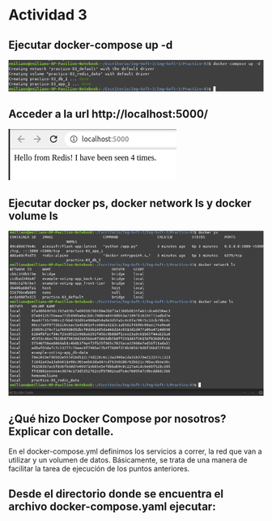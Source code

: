 # Actividad 3 


## Ejecutar docker-compose up -d


![captura6](https://github.com/EmiCussino/Ing-Soft-3/blob/2e1c02ddfaa54f964446f96b035aa14f4ef99d1a/Practico-03/images/captura6.png)

## Acceder a la url http://localhost:5000/


![captura7](https://github.com/EmiCussino/Ing-Soft-3/blob/2e1c02ddfaa54f964446f96b035aa14f4ef99d1a/Practico-03/images/captura7.png)

## Ejecutar docker ps, docker network ls y docker volume ls

![captura8](https://github.com/EmiCussino/Ing-Soft-3/blob/2e1c02ddfaa54f964446f96b035aa14f4ef99d1a/Practico-03/images/captura8.png)

## ¿Qué hizo Docker Compose por nosotros? Explicar con detalle.

En el docker-compose.yml definimos los servicios a correr, la red que van a utilizar y un volumen de datos. Básicamente, se trata de una manera de facilitar la tarea de ejecución de los puntos anteriores.

## Desde el directorio donde se encuentra el archivo docker-compose.yaml ejecutar:



